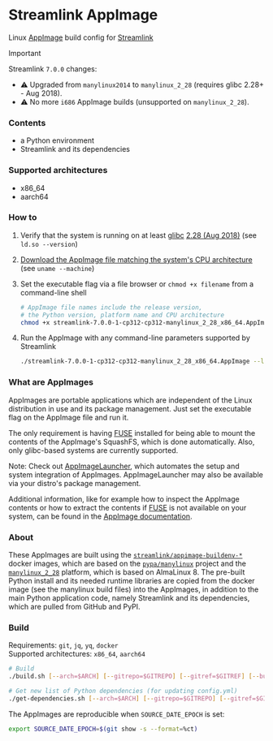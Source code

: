 Streamlink AppImage
====

Linux [AppImage][appimage] build config for [Streamlink][streamlink]

> [!IMPORTANT]  
> Streamlink `7.0.0` changes:
> - ⚠️ Upgraded from `manylinux2014` to `manylinux_2_28` (requires glibc 2.28+ - Aug 2018).
> - ⚠️ No more `i686` AppImage builds (unsupported on `manylinux_2_28`).

### Contents

- a Python environment
- Streamlink and its dependencies

### Supported architectures

- x86\_64
- aarch64

### How to

1. Verify that the system is running on at least [glibc][glibc-wikipedia] [2.28 (Aug 2018)][glibc-release-distro-mapping] (see `ld.so --version`)

2. [Download the AppImage file matching the system's CPU architecture][releases] (see `uname --machine`)

3. Set the executable flag via a file browser or `chmod +x filename` from a command-line shell

   ```bash
   # AppImage file names include the release version,
   # the Python version, platform name and CPU architecture
   chmod +x streamlink-7.0.0-1-cp312-cp312-manylinux_2_28_x86_64.AppImage
   ```

4. Run the AppImage with any command-line parameters supported by Streamlink

   ```bash
   ./streamlink-7.0.0-1-cp312-cp312-manylinux_2_28_x86_64.AppImage --loglevel=debug
   ```

### What are AppImages

AppImages are portable applications which are independent of the Linux distribution in use and its package management. Just set the executable flag on the AppImage file and run it.

The only requirement is having [FUSE][appimage-fuse] installed for being able to mount the contents of the AppImage's SquashFS, which is done automatically. Also, only glibc-based systems are currently supported.

Note: Check out [AppImageLauncher][appimagelauncher], which automates the setup and system integration of AppImages. AppImageLauncher may also be available via your distro's package management.

Additional information, like for example how to inspect the AppImage contents or how to extract the contents if [FUSE][appimage-fuse] is not available on your system, can be found in the [AppImage documentation][appimage-documentation].

### About

These AppImages are built using the [`streamlink/appimage-buildenv-*`][streamlink-appimage-buildenv] docker images, which are based on the [`pypa/manylinux`][manylinux] project and the [`manylinux_2_28`][manylinux_2_28] platform, which is based on AlmaLinux 8. The pre-built Python install and its needed runtime libraries are copied from the docker image (see the manylinux build files) into the AppImages, in addition to the main Python application code, namely Streamlink and its dependencies, which are pulled from GitHub and PyPI.

### Build

Requirements: `git`, `jq`, `yq`, `docker`  
Supported architectures: `x86_64`, `aarch64`

```bash
# Build
./build.sh [--arch=$ARCH] [--gitrepo=$GITREPO] [--gitref=$GITREF] [--bundle=...]

# Get new list of Python dependencies (for updating config.yml)
./get-dependencies.sh [--arch=$ARCH] [--gitrepo=$GITREPO] [--gitref=$GITREF] [depspec...]
```

The AppImages are reproducible when `SOURCE_DATE_EPOCH` is set:

```bash
export SOURCE_DATE_EPOCH=$(git show -s --format=%ct)
```


[appimage]: https://appimage.org/
[appimage-documentation]: https://docs.appimage.org/user-guide/run-appimages.html
[appimage-fuse]: https://docs.appimage.org/user-guide/troubleshooting/fuse.html
[streamlink]: https://github.com/streamlink/streamlink
[streamlink-appimage-buildenv]: https://github.com/streamlink/appimage-buildenv
[releases]: https://github.com/streamlink/streamlink-appimage/releases
[appimagelauncher]: https://github.com/TheAssassin/AppImageLauncher
[manylinux]: https://github.com/pypa/manylinux
[manylinux_2_28]: https://github.com/pypa/manylinux#manylinux_2_28-almalinux-8-based
[glibc-wikipedia]: https://en.wikipedia.org/wiki/Glibc
[glibc-release-distro-mapping]: https://sourceware.org/glibc/wiki/Release#Distribution_Branch_Mapping
